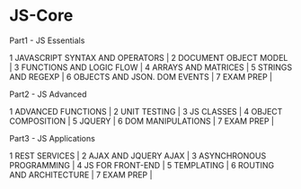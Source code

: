 # JS-Core

Part1 - JS Essentials

1 JAVASCRIPT SYNTAX AND OPERATORS | 
2 DOCUMENT OBJECT MODEL | 
3 FUNCTIONS AND LOGIC FLOW | 
4 ARRAYS AND MATRICES | 
5 STRINGS AND REGEXP | 
6 OBJECTS AND JSON. DOM EVENTS | 
7 EXAM PREP | 

Part2 - JS Advanced

1 ADVANCED FUNCTIONS | 
2 UNIT TESTING | 
3 JS CLASSES | 
4 OBJECT COMPOSITION | 
5 JQUERY | 
6 DOM MANIPULATIONS | 
7 EXAM PREP | 

Part3 - JS Applications

1 REST SERVICES |
2 AJAX AND JQUERY AJAX |
3 ASYNCHRONOUS PROGRAMMING |
4 JS FOR FRONT-END |
5 TEMPLATING |
6 ROUTING AND ARCHITECTURE |
7 EXAM PREP |
